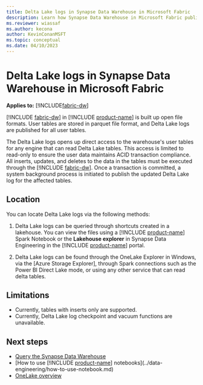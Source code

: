 ```yaml
---
title: Delta Lake logs in Synapse Data Warehouse in Microsoft Fabric
description: Learn how Synapse Data Warehouse in Microsoft Fabric publishes Delta Lake logs
ms.reviewer: wiassaf
ms.author: kecona
author: KevinConanMSFT
ms.topic: conceptual
ms.date: 04/10/2023
---
```


# Delta Lake logs in Synapse Data Warehouse in Microsoft Fabric 

**Applies to:** [!INCLUDE[fabric-dw](includes/applies-to-version/fabric-dw.md)]

[!INCLUDE [fabric-dw](includes/fabric-dw.md)] in [!INCLUDE [product-name](../includes/product-name.md)] is built up open file formats. User tables are stored in parquet file format, and Delta Lake logs are published for all user tables.  

The Delta Lake logs opens up direct access to the warehouse's user tables for any engine that can read Delta Lake tables. This access is limited to read-only to ensure the user data maintains ACID transaction compliance. All inserts, updates, and deletes to the data in the tables must be executed through the [!INCLUDE [fabric-dw](includes/fabric-dw.md)]. Once a transaction is committed, a system background process is initiated to publish the updated Delta Lake log for the affected tables.

## Location

You can locate Delta Lake logs via the following methods:

1. Delta Lake logs can be queried through shortcuts created in a lakehouse. You can view the files using a [!INCLUDE [product-name](../includes/product-name.md)] Spark Notebook or the **Lakehouse explorer** in Synapse Data Engineering in the [!INCLUDE [product-name](../includes/product-name.md)] portal.
 
1. Delta Lake logs can be found through the OneLake Explorer in Windows, via the [Azure Storage Explorer], through Spark connections such as the Power BI Direct Lake mode, or using any other service that can read delta tables.

## Limitations

- Currently, tables with inserts only are supported.
- Currently, Delta Lake log checkpoint and vacuum functions are unavailable.

## Next steps

- [Query the Synapse Data Warehouse](query-warehouse.md)
- [How to use [!INCLUDE [product-name](../includes/product-name.md)] notebooks](../data-engineering/how-to-use-notebook.md)
- [OneLake overview](../onelake/onelake-overview.md)